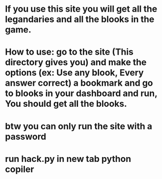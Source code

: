 # If you use this site you will get all the legandaries and all the blooks in the game.
# How to use: go to the site (This directory gives you) and make the options (ex: Use any blook, Every answer correct) a bookmark and go to blooks in your dashboard and run, You should get all the blooks.
# btw you can only run the site with a password
# run hack.py in new tab python copiler
